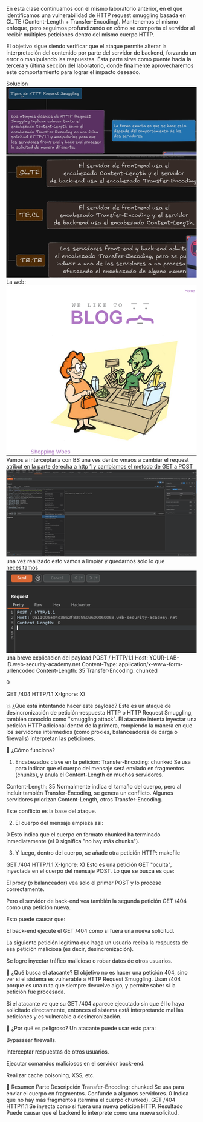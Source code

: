 En esta clase continuamos con el mismo laboratorio anterior, en el que identificamos una vulnerabilidad de HTTP request smuggling basada en CL.TE (Content-Length + Transfer-Encoding). Mantenemos el mismo enfoque, pero seguimos profundizando en cómo se comporta el servidor al recibir múltiples peticiones dentro del mismo cuerpo HTTP.

El objetivo sigue siendo verificar que el ataque permite alterar la interpretación del contenido por parte del servidor de backend, forzando un error o manipulando las respuestas. Esta parte sirve como puente hacia la tercera y última sección del laboratorio, donde finalmente aprovecharemos este comportamiento para lograr el impacto deseado.

Solucion
![Pasted_image_20250805205008.png](Imagenes/Pasted_image_20250805205008.png)
![Pasted_image_20250806191531.png](Imagenes/Pasted_image_20250806191531.png)
La web:
![Pasted_image_20250806191934.png](Imagenes/Pasted_image_20250806191934.png)
Vamos a interceptarla con BS una ves dentro vmaos a cambiar el request atribut en la parte derecha a http 1 y cambiamos el metodo de GET a POST
![Pasted_image_20250806192132.png](Imagenes/Pasted_image_20250806192132.png)
una vez realizado esto vamos a limpiar y quedarnos solo lo que necesitamos
![Pasted_image_20250806192331.png](Imagenes/Pasted_image_20250806192331.png)
una breve explicacion del payload
POST / HTTP/1.1
Host: YOUR-LAB-ID.web-security-academy.net
Content-Type: application/x-www-form-urlencoded
Content-Length: 35
Transfer-Encoding: chunked

0

GET /404 HTTP/1.1
X-Ignore: X)

💥 ¿Qué está intentando hacer este payload?
Este es un ataque de desincronización de petición-respuesta HTTP o HTTP Request Smuggling, también conocido como "smuggling attack". El atacante intenta inyectar una petición HTTP adicional dentro de la primera, rompiendo la manera en que los servidores intermedios (como proxies, balanceadores de carga o firewalls) interpretan las peticiones.

🧠 ¿Cómo funciona?
1. Encabezados clave en la petición:
Transfer-Encoding: chunked
Se usa para indicar que el cuerpo del mensaje será enviado en fragmentos (chunks), y anula el Content-Length en muchos servidores.

Content-Length: 35
Normalmente indica el tamaño del cuerpo, pero al incluir también Transfer-Encoding, se genera un conflicto. Algunos servidores priorizan Content-Length, otros Transfer-Encoding.

Este conflicto es la base del ataque.

2. El cuerpo del mensaje empieza así:

0
Esto indica que el cuerpo en formato chunked ha terminado inmediatamente (el 0 significa "no hay más chunks").

3. Y luego, dentro del cuerpo, se añade otra petición HTTP:
makefile

GET /404 HTTP/1.1
X-Ignore: X)
Esto es una petición GET "oculta", inyectada en el cuerpo del mensaje POST. Lo que se busca es que:

El proxy (o balanceador) vea solo el primer POST y lo procese correctamente.

Pero el servidor de back-end vea también la segunda petición GET /404 como una petición nueva.

Esto puede causar que:

El back-end ejecute el GET /404 como si fuera una nueva solicitud.

La siguiente petición legítima que haga un usuario reciba la respuesta de esa petición maliciosa (es decir, desincronización).

Se logre inyectar tráfico malicioso o robar datos de otros usuarios.

🧪 ¿Qué busca el atacante?
El objetivo no es hacer una petición 404, sino ver si el sistema es vulnerable a HTTP Request Smuggling. Usan /404 porque es una ruta que siempre devuelve algo, y permite saber si la petición fue procesada.

Si el atacante ve que su GET /404 aparece ejecutado sin que él lo haya solicitado directamente, entonces el sistema está interpretando mal las peticiones y es vulnerable a desincronización.

🧨 ¿Por qué es peligroso?
Un atacante puede usar esto para:

Bypassear firewalls.

Interceptar respuestas de otros usuarios.

Ejecutar comandos maliciosos en el servidor back-end.

Realizar cache poisoning, XSS, etc.


🧱 Resumen
Parte	Descripción
Transfer-Encoding: chunked	Se usa para enviar el cuerpo en fragmentos. Confunde a algunos servidores.
0	Indica que no hay más fragmentos (termina el cuerpo chunked).
GET /404 HTTP/1.1	Se inyecta como si fuera una nueva petición HTTP.
Resultado	Puede causar que el backend lo interprete como una nueva solicitud.
